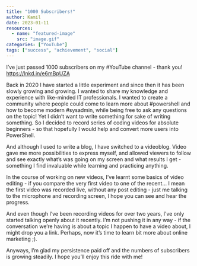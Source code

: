 ```yaml
---
title: "1000 Subscribers!"
author: Kamil
date: 2023-01-11
resources:
  - name: "featured-image"
    src: "image.gif"
categories: ["YouTube"]
tags: ["success", "achievement", "social"]
---
```


I’ve just passed 1000 subscribers on my #YouTube channel - thank you! https://lnkd.in/e6mBpUZA

Back in 2020 I have started a little experiment and since then it has been slowly growing and growing. I wanted to share my knowledge and experience with like-minded IT professionals. I wanted to create a community where people could come to learn more about #powershell and how to become modern #sysadmin, while being free to ask any questions on the topic! Yet I didn’t want to write something for sake of writing something. So I decided to record series of coding videos for absolute beginners - so that hopefully I would help and convert more users into PowerShell. 

And although I used to write a blog, I have switched to a videoblog. Video gave me more possibilities to express myself, and allowed viewers to follow and see exactly what’s was going on my screen and what results I get - something I find invaluable while learning and practicing anything.

In the course of working on new videos, I’ve learnt some basics of video editing - if you compare the very first video to one of the recent… I mean the first video was recorded live, without any post editing - just me talking to the microphone and recording screen, I hope you can see and hear the progress. 

And even though I’ve been recording videos for over two years, I’ve only started talking openly about it recently. I’m not pushing it in any way - if the conversation we’re having is about a topic I happen to have a video about, I might drop you a link. Perhaps, now it’s time to learn bit more about online marketing ;).

Anyways, I’m glad my persistence paid off and the numbers of subscribers is growing steadily.
I hope you’ll enjoy this ride with me!